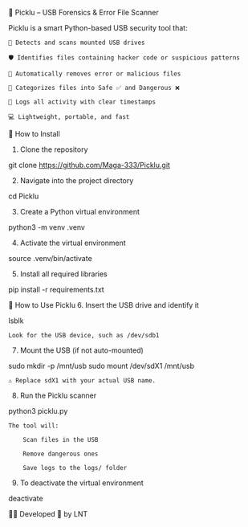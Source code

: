 🧠 Picklu – USB Forensics & Error File Scanner

Picklu is a smart Python-based USB security tool that:

    🔌 Detects and scans mounted USB drives

    🛡️ Identifies files containing hacker code or suspicious patterns

    🧹 Automatically removes error or malicious files

    📁 Categorizes files into Safe ✅ and Dangerous ❌

    🧾 Logs all activity with clear timestamps

    💻 Lightweight, portable, and fast

🔧 How to Install
1. Clone the repository

git clone https://github.com/Maga-333/Picklu.git

2. Navigate into the project directory

cd Picklu

3. Create a Python virtual environment

python3 -m venv .venv

4. Activate the virtual environment

source .venv/bin/activate

5. Install all required libraries

pip install -r requirements.txt

🧪 How to Use Picklu
6. Insert the USB drive and identify it

lsblk

    Look for the USB device, such as /dev/sdb1

7. Mount the USB (if not auto-mounted)

sudo mkdir -p /mnt/usb
sudo mount /dev/sdX1 /mnt/usb

    ⚠️ Replace sdX1 with your actual USB name.

8. Run the Picklu scanner

python3 picklu.py

    The tool will:

        Scan files in the USB

        Remove dangerous ones

        Save logs to the logs/ folder

9. To deactivate the virtual environment

deactivate

👨‍💻 Developed 💚 by LNT
